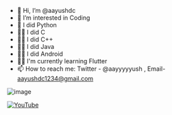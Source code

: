 - 👋 Hi, I’m @aayushdc
- 👀 I’m interested in Coding
- 🌱 I did Python
- 🤷‍♂️ I did C
- 🤷‍♂️ I did C++
- 🤷‍♂️ I did Java
- 🤷‍♂️ I did Android 
- 🤷‍♂️ I'm currently learning Flutter
- 📫 How to reach me: Twitter - @aayyyyyush , Email- aayushdc1234@gmail.com 


![image](https://github.com/aayushdc/aayushdc/assets/89606048/c00e0c7c-9e06-40b5-8e85-fbd09af1b454)

[![YouTube](https://img.youtube.com/vi/UCe_2dTXp7sI2u0C-1o9o_ZA/0.jpg)](https://www.youtube.com/channel/UCe_2dTXp7sI2u0C-1o9o_ZA)
